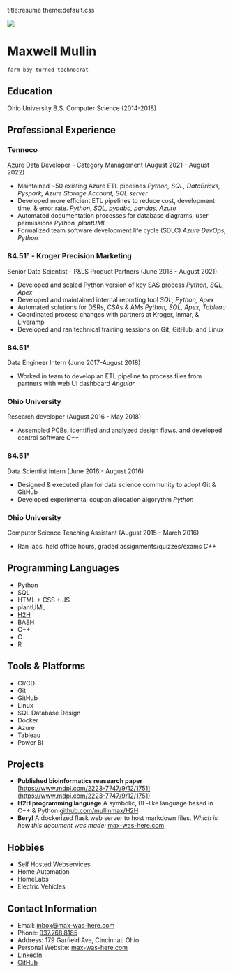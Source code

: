 title:resume
theme:default.css

<div class='thumbnail circle-image' style='grid-column: span 2'>
    <img src="/static/img/headshot.jpg">
</div>

# Maxwell Mullin

`farm boy turned technocrat`
 
## Education

Ohio University B.S. Computer Science (2014-2018)

## Professional Experience

### Tenneco
Azure Data Developer - Category Management (August 2021 - August 2022)

- Maintained ~50 existing Azure ETL pipelines *Python, SQL, DataBricks, Pyspark, Azure Storage Account, SQL server*
- Developed more efficient ETL pipelines to reduce cost, development time, & error rate. *Python, SQL, pyodbc, pandas, Azure*
- Automated documentation processes for database diagrams, user permissions *Python, plantUML*
- Formalized team software development life cycle (SDLC) *Azure DevOps, Python*

### 84.51° - Kroger Precision Marketing
Senior Data Scientist - P&LS Product Partners (June 2018 - August 2021)

 - Developed and scaled Python version of key SAS process *Python, SQL, Apex*
 - Developed and maintained internal reporting tool *SQL, Python, Apex*
 - Automated solutions for DSRs, CSAs & AMs *Python, SQL, Apex, Tableau*
 - Coordinated process changes with partners at Kroger, Inmar, & Liveramp
 - Developed and ran technical training sessions on Git, GitHub, and Linux

### 84.51°
Data Engineer Intern (June 2017-August 2018)

 - Worked in team to develop an ETL pipeline to process files from partners with web UI dashboard *Angular*

### Ohio University
Research developer (August 2016 - May 2018)

 - Assembled PCBs, identified and analyzed design flaws, and developed control software *C++*

### 84.51°
Data Scientist Intern (June 2016 - August 2016)

 - Designed & executed plan for data science community to adopt Git & GitHub
 - Developed experimental coupon allocation algorythm *Python*

### Ohio University
Computer Science Teaching Assistant (August 2015 - March 2016)

 - Ran labs, held office hours, graded assignments/quizzes/exams *C++*


## Programming Languages

- Python
- SQL
- HTML + CSS + JS
- plantUML
- [H2H](https://github.com/mullinmax/H2H)
- BASH
- C++
- C
- R

## Tools & Platforms

- CI/CD
- Git
- GitHub
- Linux
- SQL Database Design
- Docker
- Azure
- Tableau
- Power BI

## Projects

- **Published bioinformatics reasearch paper** [https://www.mdpi.com/2223-7747/9/12/1751](https://www.mdpi.com/2223-7747/9/12/1751)
- **H2H programming language** A symbolic, BF-like language based in C++ & Python [github.com/mullinmax/H2H](https://github.com/mullinmax/H2H)
- **Beryl** A dockerized flask web server to host markdown files. *Which is how this document was made:* [max-was-here.com](https://max-was-here.com)

## Hobbies

 - Self Hosted Webservices
 - Home Automation
 - HomeLabs
 - Electric Vehicles

## Contact Information

 - Email: [inbox@max-was-here.com](mailto:inbox@max-was-here.com)
 - Phone: [937.768.8185](tel:+19377688185)
 - Address: 179 Garfield Ave, Cincinnati Ohio
 - Personal Website: [max-was-here.com](https://max-was-here.com)
 - [LinkedIn](https://www.linkedin.com/in/maxwell-mullin-413070b4/)
 - [GitHub](https://github.com/mullinmax/)